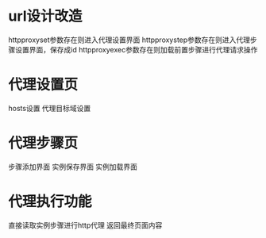 url设计改造
===
httpproxyset参数存在则进入代理设置界面
httpproxystep参数存在则进入代理步骤设置界面，保存成id
httpproxyexec参数存在则加载前置步骤进行代理请求操作

代理设置页
===
hosts设置
代理目标域设置

代理步骤页
===
步骤添加界面
实例保存界面
实例加载界面

代理执行功能
===
直接读取实例步骤进行http代理
返回最终页面内容
